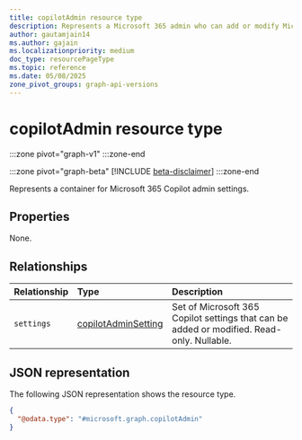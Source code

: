 ```yaml
---
title: copilotAdmin resource type
description: Represents a Microsoft 365 admin who can add or modify Microsoft 365 Copilot settings.
author: gautamjain14
ms.author: gajain
ms.localizationpriority: medium
doc_type: resourcePageType
ms.topic: reference
ms.date: 05/08/2025
zone_pivot_groups: graph-api-versions
---
```


# copilotAdmin resource type

<!-- cSpell:ignore gautamjain14 gajain -->

:::zone pivot="graph-v1"
:::zone-end

:::zone pivot="graph-beta"
[!INCLUDE [beta-disclaimer](../../includes/beta-disclaimer.md)]
:::zone-end

Represents a container for Microsoft 365 Copilot admin settings.

## Properties

None.

## Relationships

| Relationship | Type                                          | Description                                                                               |
|:-------------|:----------------------------------------------|:------------------------------------------------------------------------------------------|
| `settings`   | [copilotAdminSetting](copilotadminsetting.md) | Set of Microsoft 365 Copilot settings that can be added or modified. Read-only. Nullable. |

## JSON representation

The following JSON representation shows the resource type.

``` json
{
  "@odata.type": "#microsoft.graph.copilotAdmin"
}
```
